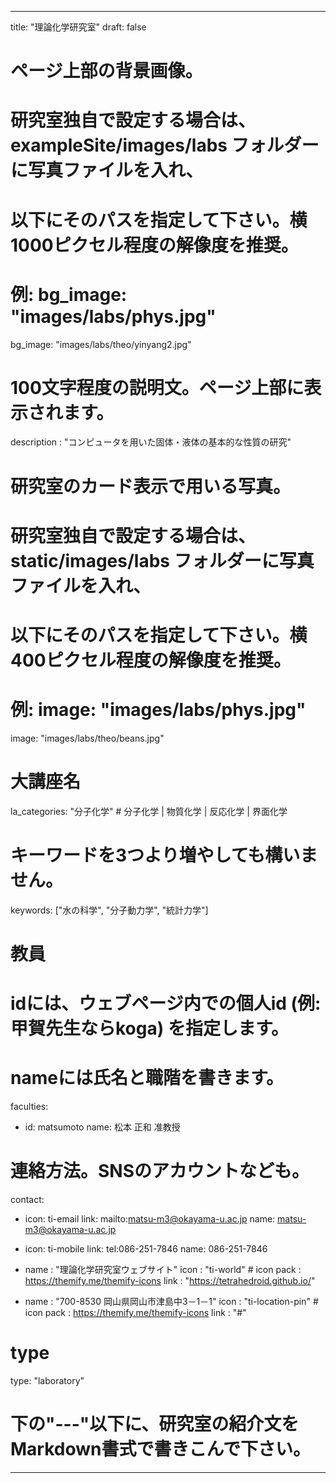 ---

title: "理論化学研究室"
draft: false

# ページ上部の背景画像。

# 研究室独自で設定する場合は、exampleSite/images/labs フォルダーに写真ファイルを入れ、

# 以下にそのパスを指定して下さい。横1000ピクセル程度の解像度を推奨。

# 例: bg_image: "images/labs/phys.jpg"

bg_image: "images/labs/theo/yinyang2.jpg"

# 100文字程度の説明文。ページ上部に表示されます。

description : "コンピュータを用いた固体・液体の基本的な性質の研究"

# 研究室のカード表示で用いる写真。

# 研究室独自で設定する場合は、static/images/labs フォルダーに写真ファイルを入れ、

# 以下にそのパスを指定して下さい。横400ピクセル程度の解像度を推奨。

# 例: image: "images/labs/phys.jpg"

image: "images/labs/theo/beans.jpg"

# 大講座名

la_categories: "分子化学" # 分子化学 | 物質化学 | 反応化学 | 界面化学

# キーワードを3つより増やしても構いません。

keywords: ["水の科学", "分子動力学", "統計力学"]

# 教員

# idには、ウェブページ内での個人id (例: 甲賀先生ならkoga) を指定します。

# nameには氏名と職階を書きます。

faculties:

- id: matsumoto
  name: 松本 正和 准教授

# 連絡方法。SNSのアカウントなども。

contact:

- icon: ti-email
  link: mailto:matsu-m3@okayama-u.ac.jp
  name: matsu-m3@okayama-u.ac.jp

- icon: ti-mobile
  link: tel:086-251-7846
  name: 086-251-7846

- name : "理論化学研究室ウェブサイト"
  icon : "ti-world" # icon pack : https://themify.me/themify-icons
  link : "https://tetrahedroid.github.io/"

- name : "700-8530 岡山県岡山市津島中3－1－1"
  icon : "ti-location-pin" # icon pack : https://themify.me/themify-icons
  link : "#"

# type

type: "laboratory"

# 下の"---"以下に、研究室の紹介文をMarkdown書式で書きこんで下さい。

---